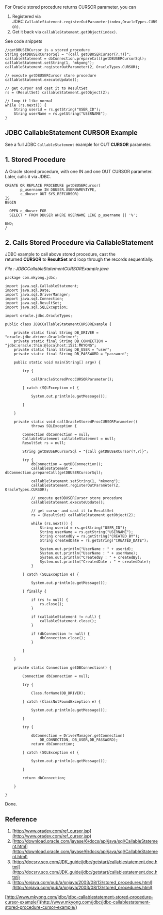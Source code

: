 For Oracle stored procedure returns CURSOR parameter, you can

1.  Registered via JDBC `CallableStatement.registerOutParameter(index,OracleTypes.CURSOR)`.
2.  Get it back via `callableStatement.getObject(index)`.

See code snippets

    //getDBUSERCursor is a stored procedure
    String getDBUSERCursorSql = "{call getDBUSERCursor(?,?)}";
    callableStatement = dbConnection.prepareCall(getDBUSERCursorSql);
    callableStatement.setString(1, "mkyong");
    callableStatement.registerOutParameter(2, OracleTypes.CURSOR);

    // execute getDBUSERCursor store procedure
    callableStatement.executeUpdate();

    // get cursor and cast it to ResultSet
    rs = (ResultSet) callableStatement.getObject(2);

    // loop it like normal
    while (rs.next()) {
    	String userid = rs.getString("USER_ID");
    	String userName = rs.getString("USERNAME");
    }

## JDBC CallableStatement CURSOR Example

See a full JDBC `CallableStatement` example for OUT **CURSOR** parameter.

## 1\. Stored Procedure

A Oracle stored procedure, with one IN and one OUT CURSOR parameter. Later, calls it via JDBC.

    CREATE OR REPLACE PROCEDURE getDBUSERCursor(
    	   p_username IN DBUSER.USERNAME%TYPE,
    	   c_dbuser OUT SYS_REFCURSOR)
    IS
    BEGIN

      OPEN c_dbuser FOR
      SELECT * FROM DBUSER WHERE USERNAME LIKE p_username || '%';

    END;
    /

## 2\. Calls Stored Procedure via CallableStatement

JDBC example to call above stored procedure, cast the returned **CURSOR** to **ResultSet** and loop through the records sequentially.

_File : JDBCCallableStatementCURSORExample.java_

    package com.mkyong.jdbc;

    import java.sql.CallableStatement;
    import java.sql.Date;
    import java.sql.DriverManager;
    import java.sql.Connection;
    import java.sql.ResultSet;
    import java.sql.SQLException;

    import oracle.jdbc.OracleTypes;

    public class JDBCCallableStatementCURSORExample {

    	private static final String DB_DRIVER = "oracle.jdbc.driver.OracleDriver";
    	private static final String DB_CONNECTION = "jdbc:oracle:thin:@localhost:1521:MKYONG";
    	private static final String DB_USER = "user";
    	private static final String DB_PASSWORD = "password";

    	public static void main(String[] argv) {

    		try {

    			callOracleStoredProcCURSORParameter();

    		} catch (SQLException e) {

    			System.out.println(e.getMessage());

    		}

    	}

    	private static void callOracleStoredProcCURSORParameter()
    			throws SQLException {

    		Connection dbConnection = null;
    		CallableStatement callableStatement = null;
    		ResultSet rs = null;

    		String getDBUSERCursorSql = "{call getDBUSERCursor(?,?)}";

    		try {
    			dbConnection = getDBConnection();
    			callableStatement = dbConnection.prepareCall(getDBUSERCursorSql);

    			callableStatement.setString(1, "mkyong");
    			callableStatement.registerOutParameter(2, OracleTypes.CURSOR);

    			// execute getDBUSERCursor store procedure
    			callableStatement.executeUpdate();

    			// get cursor and cast it to ResultSet
    			rs = (ResultSet) callableStatement.getObject(2);

    			while (rs.next()) {
    				String userid = rs.getString("USER_ID");
    				String userName = rs.getString("USERNAME");
    				String createdBy = rs.getString("CREATED_BY");
    				String createdDate = rs.getString("CREATED_DATE");

    				System.out.println("UserName : " + userid);
    				System.out.println("UserName : " + userName);
    				System.out.println("CreatedBy : " + createdBy);
    				System.out.println("CreatedDate : " + createdDate);
    			}

    		} catch (SQLException e) {

    			System.out.println(e.getMessage());

    		} finally {

    			if (rs != null) {
    				rs.close();
    			}

    			if (callableStatement != null) {
    				callableStatement.close();
    			}

    			if (dbConnection != null) {
    				dbConnection.close();
    			}

    		}

    	}

    	private static Connection getDBConnection() {

    		Connection dbConnection = null;

    		try {

    			Class.forName(DB_DRIVER);

    		} catch (ClassNotFoundException e) {

    			System.out.println(e.getMessage());

    		}

    		try {

    			dbConnection = DriverManager.getConnection(
    				DB_CONNECTION, DB_USER,DB_PASSWORD);
    			return dbConnection;

    		} catch (SQLException e) {

    			System.out.println(e.getMessage());

    		}

    		return dbConnection;

    	}

    }

Done.

## Reference

1.  [http://www.oradev.com/ref_cursor.jsp](http://www.oradev.com/ref_cursor.jsp)
2.  [http://download.oracle.com/javase/6/docs/api/java/sql/CallableStatement.html](http://download.oracle.com/javase/6/docs/api/java/sql/CallableStatement.html)
3.  [http://docsrv.sco.com/JDK_guide/jdbc/getstart/callablestatement.doc.html](http://docsrv.sco.com/JDK_guide/jdbc/getstart/callablestatement.doc.html)
4.  [http://onjava.com/pub/a/onjava/2003/08/13/stored_procedures.html](http://onjava.com/pub/a/onjava/2003/08/13/stored_procedures.html)

[http://www.mkyong.com/jdbc/jdbc-callablestatement-stored-procedure-cursor-example/](http://www.mkyong.com/jdbc/jdbc-callablestatement-stored-procedure-cursor-example/)
